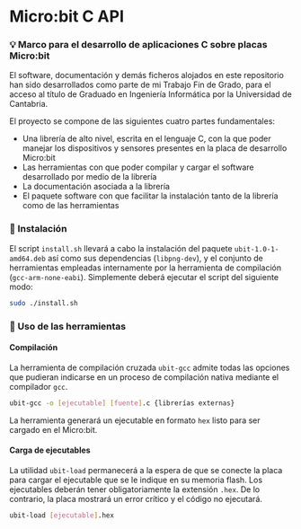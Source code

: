 # Micro:bit C API

### :bulb: Marco para el desarrollo de aplicaciones C sobre placas Micro:bit

El software, documentación y demás ficheros alojados en este repositorio han sido desarrollados como parte de mi Trabajo Fin de Grado, para el acceso al título de Graduado en Ingeniería Informática por la Universidad de Cantabria.

El proyecto se compone de las siguientes cuatro partes fundamentales:

* Una librería de alto nivel, escrita en el lenguaje C, con la que poder manejar los dispositivos y sensores presentes en la placa de desarrollo Micro:bit
* Las herramientas con que poder compilar y cargar el software desarrollado por medio de la librería
* La documentación asociada a la librería
* El paquete software con que facilitar la instalación tanto de la librería como de las herramientas

### :wrench: Instalación

El script `install.sh` llevará a cabo la instalación del paquete `ubit-1.0-1-amd64.deb` así como sus dependencias (`libpng-dev`), y el conjunto de herramientas empleadas internamente por la herramienta de compilación (`gcc-arm-none-eabi`).
Simplemente deberá ejecutar el script del siguiente modo:

``` bash
sudo ./install.sh
```

### :hammer: Uso de las herramientas

#### Compilación

La herramienta de compilación cruzada `ubit-gcc` admite todas las opciones que pudieran indicarse en un proceso de compilación nativa mediante el compilador `gcc`.

``` bash
ubit-gcc -o [ejecutable] [fuente].c {librerías externas}
```

La herramienta generará un ejecutable en formato `hex` listo para ser cargado en el Micro:bit.

#### Carga de ejecutables

La utilidad `ubit-load` permanecerá a la espera de que se conecte la placa para cargar el ejecutable que se le indique en su memoria flash.
Los ejecutables deberán tener obligatoriamente la extensión `.hex`. De lo contrario, la placa mostrará un error crítico y el código no ejecutará.

``` bash
ubit-load [ejecutable].hex
```
